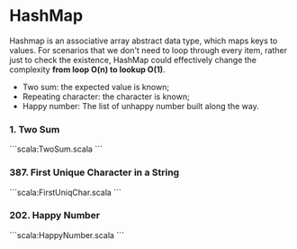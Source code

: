 # HashMap

Hashmap is an associative array abstract data type, which maps keys to values. 
For scenarios that we don't need to loop through every item, rather just to check the existence, 
HashMap could effectively change the complexity **from loop O(n) to lookup O(1)**.

- Two sum: the expected value is known; 
- Repeating character: the character is known;
- Happy number: The list of unhappy number built along the way.

### 1. Two Sum
\```scala:TwoSum.scala
\```

### 387. First Unique Character in a String
\```scala:FirstUniqChar.scala
\```

### 202. Happy Number
\```scala:HappyNumber.scala
\```